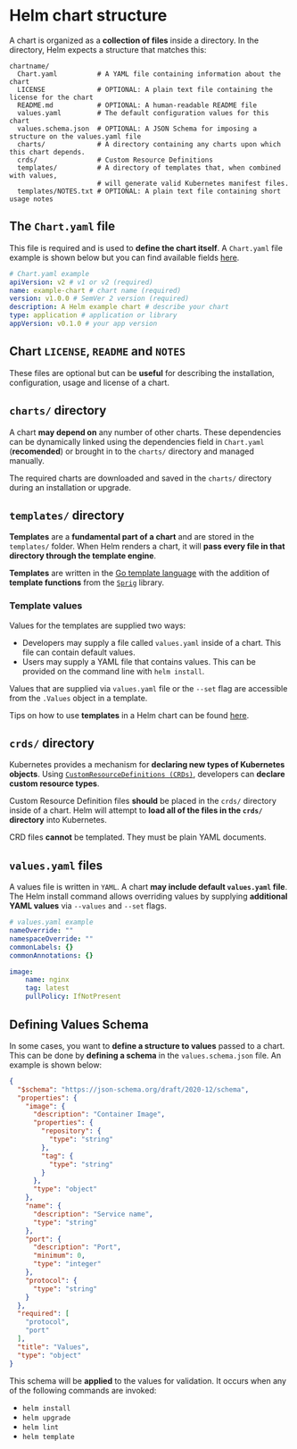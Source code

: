 # Helm chart structure

A chart is organized as a **collection of files** inside a directory. In
the directory, Helm expects a structure that matches this:

```ls
chartname/
  Chart.yaml          # A YAML file containing information about the chart
  LICENSE             # OPTIONAL: A plain text file containing the license for the chart
  README.md           # OPTIONAL: A human-readable README file
  values.yaml         # The default configuration values for this chart
  values.schema.json  # OPTIONAL: A JSON Schema for imposing a structure on the values.yaml file
  charts/             # A directory containing any charts upon which this chart depends.
  crds/               # Custom Resource Definitions
  templates/          # A directory of templates that, when combined with values,
                      # will generate valid Kubernetes manifest files.
  templates/NOTES.txt # OPTIONAL: A plain text file containing short usage notes
```

## The `Chart.yaml` file

This file is required and is used to **define the chart itself**. A `Chart.yaml`
file example is shown below but you can find available fields [here](https://helm.sh/docs/topics/charts/#the-chartyaml-file).

```yaml
# Chart.yaml example
apiVersion: v2 # v1 or v2 (required)
name: example-chart # chart name (required)
version: v1.0.0 # SemVer 2 version (required)
description: A Helm example chart # describe your chart
type: application # application or library
appVersion: v0.1.0 # your app version
```

## Chart `LICENSE`, `README` and `NOTES`

These files are optional but can be **useful** for describing the installation,
configuration, usage and license of a chart.

## `charts/` directory

A chart **may depend on** any number of other charts.  These dependencies
can be dynamically linked using the dependencies field in `Chart.yaml`
(**recomended**) or brought in to the `charts/` directory and managed manually.

The required charts are downloaded and saved in the `charts/` directory
during an installation or upgrade.


## `templates/` directory

**Templates** are a **fundamental part of a chart** and are stored in the
`templates/` folder. When Helm renders a chart, it will **pass every file
in that directory through the template engine**.

**Templates** are written in the [Go template language](https://pkg.go.dev/text/template)
with the addition of **template functions** from the [`Sprig`](https://masterminds.github.io/sprig/) library.

### Template values

Values for the templates are supplied two ways:

- Developers may supply a file called `values.yaml` inside of a chart.
    This file can contain default values.
- Users may supply a YAML file that contains values. This can be provided
    on the command line with `helm install`.

Values that are supplied via `values.yaml` file or the `--set` flag
are accessible from the `.Values` object in a template.

Tips on how to use **templates** in a Helm chart can be found [here](https://helm.sh/docs/howto/charts_tips_and_tricks/).

## `crds/` directory

Kubernetes provides a mechanism for **declaring new types of Kubernetes
objects**. Using [`CustomResourceDefinitions (CRDs)`](https://kubernetes.io/docs/concepts/extend-kubernetes/api-extension/custom-resources/#customresourcedefinitions),
developers can **declare custom resource types**.

Custom Resource Definition files **should** be placed in the `crds/` directory
inside of a chart. Helm will attempt to **load all of the files in the `crds/`
directory** into Kubernetes.

CRD files **cannot** be templated. They must be plain YAML documents.

## `values.yaml` files

A values file is written in `YAML`. A chart **may include default
`values.yaml` file**. The Helm install command allows overriding values
by supplying **additional YAML values** via `--values` and `--set` flags.

```yaml
# values.yaml example
nameOverride: ""
namespaceOverride: ""
commonLabels: {}
commonAnnotations: {}

image:
    name: nginx
    tag: latest
    pullPolicy: IfNotPresent
```

## Defining Values Schema

In some cases, you want to **define a structure to values** passed to a
chart. This can be done by **defining a schema** in the `values.schema.json`
file. An example is shown below:

```json
{
  "$schema": "https://json-schema.org/draft/2020-12/schema",
  "properties": {
    "image": {
      "description": "Container Image",
      "properties": {
        "repository": {
          "type": "string"
        },
        "tag": {
          "type": "string"
        }
      },
      "type": "object"
    },
    "name": {
      "description": "Service name",
      "type": "string"
    },
    "port": {
      "description": "Port",
      "minimum": 0,
      "type": "integer"
    },
    "protocol": {
      "type": "string"
    }
  },
  "required": [
    "protocol",
    "port"
  ],
  "title": "Values",
  "type": "object"
}
```

This schema will be **applied** to the values for validation. It occurs
when any of the following commands are invoked:

- `helm install`
- `helm upgrade`
- `helm lint`
- `helm template`

